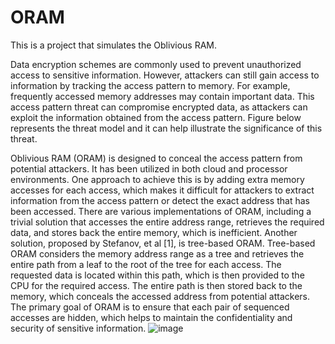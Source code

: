 # ORAM
This is a project that simulates the Oblivious RAM.

Data encryption schemes are commonly used to prevent unauthorized access to sensitive information. However, attackers can still gain access to information by tracking the access pattern to memory. For example, frequently accessed memory addresses may contain important data. This access pattern threat can compromise encrypted data, as attackers can exploit the information obtained from the access pattern. Figure below represents the threat model and it can help illustrate the significance of this threat.













Oblivious RAM (ORAM) is designed to conceal the access pattern from potential attackers. It has been utilized in both cloud and processor environments. One approach to achieve this is by adding extra memory accesses for each access, which makes it difficult for attackers to extract information from the access pattern or detect the exact address that has been accessed. There are various implementations of ORAM, including a trivial solution that accesses the entire address range, retrieves the required data, and stores back the entire memory, which is inefficient. Another solution, proposed by Stefanov, et al [1], is tree-based ORAM. 
Tree-based ORAM considers the memory address range as a tree and retrieves the entire path from a leaf to the root of the tree for each access. The requested data is located within this path, which is then provided to the CPU for the required access. The entire path is then stored back to the memory, which conceals the accessed address from potential attackers. The primary goal of ORAM is to ensure that each pair of sequenced accesses are hidden, which helps to maintain the confidentiality and security of sensitive information.
![image](https://github.com/BelalJahannia/ORAM/assets/46157467/a4409966-7ae5-4644-bffb-de58d99c64e0)

